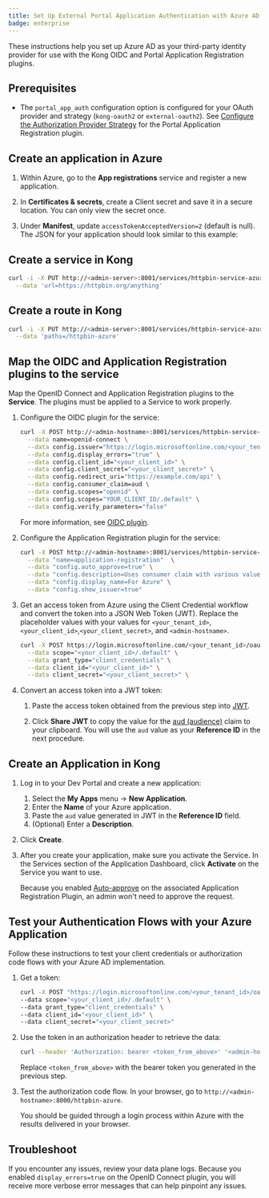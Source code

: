 ```yaml
---
title: Set Up External Portal Application Authentication with Azure AD and OIDC
badge: enterprise
---
```


These instructions help you set up Azure AD as your third-party identity provider
for use with the Kong OIDC and Portal Application Registration plugins.

## Prerequisites

- The `portal_app_auth` configuration option is configured for your OAuth provider
  and strategy (`kong-oauth2` or `external-oauth2`). See
  [Configure the Authorization Provider Strategy](/gateway/{{page.kong_version}}/kong-enterprise/dev-portal/applications/auth-provider-strategy/) for the Portal Application Registration plugin.

## Create an application in Azure

1. Within Azure, go to the **App registrations** service and register a new application.

2. In **Certificates & secrets**, create a Client secret and save it in a
   secure location. You can only view the secret once.

3. Under **Manifest**, update `accessTokenAcceptedVersion=2` (default is null).
   The JSON for your application should look similar to this example:

## Create a service in Kong

```bash
curl -i -X PUT http://<admin-server>:8001/services/httpbin-service-azure \
  --data 'url=https://httpbin.org/anything'
```

## Create a route in Kong

```bash
curl -i -X PUT http://<admin-server>:8001/services/httpbin-service-azure/routes/httpbin-route-azure \
  --data 'paths=/httpbin-azure'
```

## Map the OIDC and Application Registration plugins to the service

Map the OpenID Connect and Application Registration plugins to the **Service**.
The plugins must be applied to a Service to work properly.

1. Configure the OIDC plugin for the service:

    ```bash
    curl -X POST http://<admin-hostname>:8001/services/httpbin-service-azure/plugins \
      --data name=openid-connect \
      --data config.issuer="https://login.microsoftonline.com/<your_tenant_id>/v2.0" \
      --data config.display_errors="true" \
      --data config.client_id="<your_client_id>" \
      --data config.client_secret="<your_client_secret>" \
      --data config.redirect_uri="https://example.com/api" \
      --data config.consumer_claim=aud \
      --data config.scopes="openid" \
      --data config.scopes="YOUR_CLIENT_ID/.default" \
      --data config.verify_parameters="false"
    ```

    For more information, see [OIDC plugin](/hub/kong-inc/openid-connect/).


2. Configure the Application Registration plugin for the service:

    ```bash
    curl -X POST http://<admin-hostname>:8001/services/httpbin-service-azure/plugins \
      --data "name=application-registration"  \
      --data "config.auto_approve=true" \
      --data "config.description=Uses consumer claim with various values (sub, aud, etc.) as registration id to support different flows and use cases." \
      --data "config.display_name=For Azure" \
      --data "config.show_issuer=true"
    ```

3. Get an access token from Azure using the Client Credential workflow and convert the token
into a JSON Web Token (JWT). Replace the placeholder values with your values for
`<your_tenant_id>`, `<your_client_id>`,`<your_client_secret>`, and
`<admin-hostname>`.

    ```bash
    curl -X POST https://login.microsoftonline.com/<your_tenant_id>/oauth2/v2.0/token \
      --data scope="<your_client_id>/.default" \
      --data grant_type="client_credentials" \
      --data client_id="<your_client_id>" \
      --data client_secret="<your_client_secret>" \
    ```

4. Convert an access token into a JWT token:

    1. Paste the access token obtained from the previous step into
    [JWT](https://jwt.io).

    2. Click **Share JWT** to copy the value for the
    [aud (audience)](https://tools.ietf.org/html/rfc7519#section-4.1.3) claim to
    your clipboard. You will use the `aud` value as your **Reference ID** in the
    next procedure.

## Create an Application in Kong

1. Log in to your Dev Portal and create a new application:
   1. Select the **My Apps** menu -> **New Application**.
   2. Enter the **Name** of your Azure application.
   3. Paste the `aud` value generated in JWT in the **Reference ID** field.
   4. (Optional) Enter a **Description**.

2. Click **Create**.

3. After you create your application, make sure you activate the Service. In the
   Services section of the Application Dashboard, click **Activate** on the Service
   you want to use.

   Because you enabled
   [Auto-approve](/gateway/{{page.kong_version}}/kong-enterprise/dev-portal/applications/enable-application-registration##aa)
   on the associated Application Registration Plugin, an admin won't need to
   approve the request.

## Test your Authentication Flows with your Azure Application

Follow these instructions to test your client credentials or authorization code
flows with your Azure AD implementation.

1. Get a token:

    ```bash
    curl -X POST "https://login.microsoftonline.com/<your_tenant_id>/oauth2/v2.0/token" \
    --data scope="<your_client_id>/.default" \
    --data grant_type="client_credentials" \
    --data client_id="<your_client_id>" \
    --data client_secret="<your_client_secret>"
    ```

2. Use the token in an authorization header to retrieve the data:

    ```bash
    curl --header 'Authorization: bearer <token_from_above>' '<admin-hostname>:8000/httpbin-azure'
    ``` 

    Replace `<token_from_above>` with the bearer token you generated in the previous step.

3. Test the authorization code flow. In your browser, go to `http://<admin-hostname>:8000/httpbin-azure`.

    You should be guided through a login process within Azure with the results
    delivered in your browser.

## Troubleshoot

If you encounter any issues, review your data plane logs. Because you
enabled `display_errors=true` on the OpenID Connect plugin, you will receive
more verbose error messages that can help pinpoint any issues.
